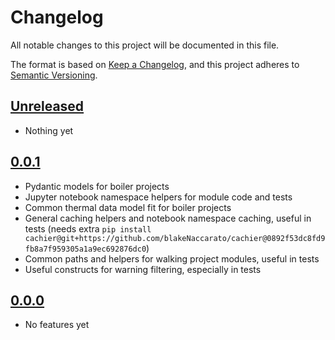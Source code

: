 # Changelog

All notable changes to this project will be documented in this file.

The format is based on [Keep a Changelog](https://keepachangelog.com/en/1.0.0/),
and this project adheres to [Semantic Versioning](https://semver.org/spec/v2.0.0.html).

## [Unreleased]

- Nothing yet

## [0.0.1]

- Pydantic models for boiler projects
- Jupyter notebook namespace helpers for module code and tests
- Common thermal data model fit for boiler projects
- General caching helpers and notebook namespace caching, useful in tests (needs extra `pip install cachier@git+https://github.com/blakeNaccarato/cachier@0892f53dc8fd9fb8a7f959305a1a9ec692876dc0`)
- Common paths and helpers for walking project modules, useful in tests
- Useful constructs for warning filtering, especially in tests

## [0.0.0]

- No features yet

[Unreleased]: https://github.com/blakeNaccarato/boilercore/compare/0.0.1...HEAD
[0.0.1]: https://github.com/blakeNaccarato/boilercore/releases/tag/0.0.1
[0.0.0]: https://github.com/blakeNaccarato/boilercore/releases/tag/0.0.0
